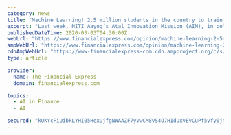 ```yaml
---
category: news
title: "Machine Learning! 2.5 million students in the country to train on AI soon"
excerpt: "Last week, NITI Aayog’s Atal Innovation Mission (AIM), in collaboration with the National Association of Software and Services Companies ... AI and machine learning touted to form the basis ..."
publishedDateTime: 2020-03-03T04:30:00Z
webUrl: "https://www.financialexpress.com/opinion/machine-learning-2-5-million-students-in-the-country-to-train-on-ai-soon/1886957/"
ampWebUrl: "https://www.financialexpress.com/opinion/machine-learning-2-5-million-students-in-the-country-to-train-on-ai-soon/1886957/lite/"
cdnAmpWebUrl: "https://www-financialexpress-com.cdn.ampproject.org/c/s/www.financialexpress.com/opinion/machine-learning-2-5-million-students-in-the-country-to-train-on-ai-soon/1886957/lite/"
type: article

provider:
  name: The Financial Express
  domain: financialexpress.com

topics:
  - AI in Finance
  - AI

secured: "kUKYcPiUibkLYHI05HexUjfgNWAAZF7yVwCM8vS4O7HIduxvEvCuPf5vfy0jNTQPKm95tMjCgkNKB+etGfw0e6uAXsEKvokwdwQT5wpuIYjqsyu0GcBNckz0UwZoWklg/qU5ReDnpu0okhqLyVXXoS/GocOQNuGEkNS+tHHED9xnspiC8Qu63ChtLXXab+icGUkkiotpxzs/AgGxfAGvY3MCg7tM9zlGcF7gRlSgzWESIeUF3tUhPEW5prglzImZwFTM7+QEHP5f6/4sKf/hPKq9aSiBvsCMzxo69bRFdEYH4njuqR9Y+IKrxe/hPNzj;d64JeE20sI+coaOl2kCFqQ=="
---
```


